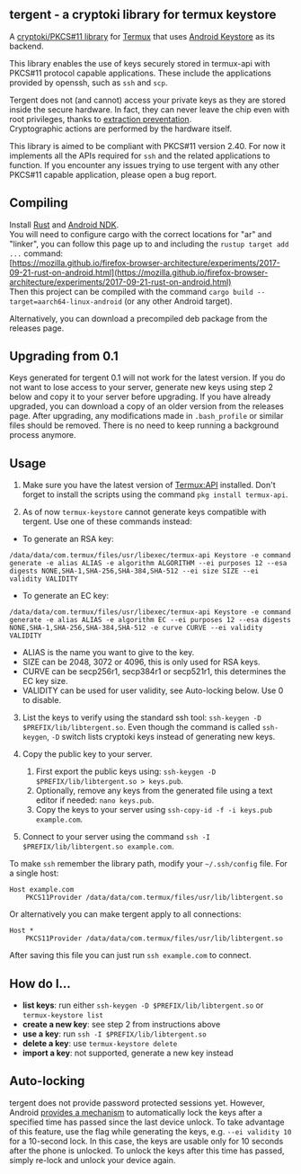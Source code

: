 tergent - a cryptoki library for termux keystore
------------------------------------------------

A [cryptoki/PKCS#11 library](http://docs.oasis-open.org/pkcs11/pkcs11-base/v2.40/os/pkcs11-base-v2.40-os.html) for [Termux](https://termux.com/) that uses [Android Keystore](https://developer.android.com/training/articles/keystore) as its backend.

This library enables the use of keys securely stored in termux-api with PKCS#11 protocol capable applications. These include the applications provided by openssh, such as `ssh` and `scp`.

Tergent does not (and cannot) access your private keys as they are stored inside the secure hardware. In fact, they can never leave the chip even with root privileges, thanks to [extraction preventation](https://developer.android.com/training/articles/keystore#ExtractionPrevention).  
Cryptographic actions are performed by the hardware itself.

This library is aimed to be compliant with PKCS#11 version 2.40. For now it implements all the APIs required for `ssh` and the related applications to function. If you encounter any issues trying to use tergent with any other PKCS#11 capable application, please open a bug report.

Compiling
---------
Install [Rust](https://www.rust-lang.org/en-US/install.html) and [Android NDK](https://developer.android.com/ndk/).  
You will need to configure cargo with the correct locations for "ar" and "linker", you can follow this page up to and including the `rustup target add ...` command:  
[https://mozilla.github.io/firefox-browser-architecture/experiments/2017-09-21-rust-on-android.html](https://mozilla.github.io/firefox-browser-architecture/experiments/2017-09-21-rust-on-android.html)  
Then this project can be compiled with the command `cargo build --target=aarch64-linux-android` (or any other Android target).

Alternatively, you can download a precompiled deb package from the releases page.

Upgrading from 0.1
------------------
Keys generated for tergent 0.1 will not work for the latest version. If you do not want to lose access to your server, generate new keys using step 2 below and copy it to your server before upgrading.
If you have already upgraded, you can download a copy of an older version from the releases page.
After upgrading, any modifications made in `.bash_profile` or similar files should be removed. There is no need to keep running a background process anymore.

Usage
-----
1. Make sure you have the latest version of [Termux:API](https://play.google.com/store/apps/details?id=com.termux.api) installed. Don't forget to install the scripts using the command `pkg install termux-api`.

2. As of now `termux-keystore` cannot generate keys compatible with tergent. Use one of these commands instead:
  - To generate an RSA key:
```
/data/data/com.termux/files/usr/libexec/termux-api Keystore -e command generate -e alias ALIAS -e algorithm ALGORITHM --ei purposes 12 --esa digests NONE,SHA-1,SHA-256,SHA-384,SHA-512 --ei size SIZE --ei validity VALIDITY
```
  - To generate an EC key:
```
/data/data/com.termux/files/usr/libexec/termux-api Keystore -e command generate -e alias ALIAS -e algorithm EC --ei purposes 12 --esa digests NONE,SHA-1,SHA-256,SHA-384,SHA-512 -e curve CURVE --ei validity VALIDITY
```
  - ALIAS is the name you want to give to the key.
  - SIZE can be 2048, 3072 or 4096, this is only used for RSA keys.
  - CURVE can be secp256r1, secp384r1 or secp521r1, this determines the EC key size.
  - VALIDITY can be used for user validity, see Auto-locking below. Use 0 to disable.

3. List the keys to verify using the standard ssh tool: `ssh-keygen -D $PREFIX/lib/libtergent.so`. Even though the command is called `ssh-keygen`, `-D` switch lists cryptoki keys instead of generating new keys.

4. Copy the public key to your server.
    1. First export the public keys using: `ssh-keygen -D $PREFIX/lib/libtergent.so > keys.pub`.
    2. Optionally, remove any keys from the generated file using a text editor if needed: `nano keys.pub`.
    3. Copy the keys to your server using `ssh-copy-id -f -i keys.pub example.com`.

5. Connect to your server using the command `ssh -I $PREFIX/lib/libtergent.so example.com`.

To make `ssh` remember the library path, modify your `~/.ssh/config` file. For a single host:
```
Host example.com
	PKCS11Provider /data/data/com.termux/files/usr/lib/libtergent.so
```
Or alternatively you can make tergent apply to all connections:
```
Host *
	PKCS11Provider /data/data/com.termux/files/usr/lib/libtergent.so
```
After saving this file you can just run `ssh example.com` to connect.

How do I...
-----------
* **list keys**: run either `ssh-keygen -D $PREFIX/lib/libtergent.so` or `termux-keystore list`
* **create a new key**: see step 2 from instructions above
* **use a key**: run `ssh -I $PREFIX/lib/libtergent.so`
* **delete a key**: use `termux-keystore delete`
* **import a key**: not supported, generate a new key instead

Auto-locking
------------
tergent does not provide password protected sessions yet.
However, Android [provides a mechanism](https://developer.android.com/training/articles/keystore#UserAuthentication) to automatically lock the keys after a specified time has passed since the last device unlock. To take advantage of this feature, use the flag while generating the keys, e.g. `--ei validity 10` for a 10-second lock. In this case, the keys are usable only for 10 seconds after the phone is unlocked. To unlock the keys after this time has passed, simply re-lock and unlock your device again.
